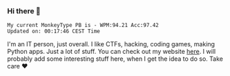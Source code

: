 ### Hi there 👋
<!-- PB START -->
```
My current MonkeyType PB is - WPM:94.21 Acc:97.42
Updated on: 00:17:46 CEST Time
```
<!-- PB END -->
I'm an IT person, just overall. I like CTFs, hacking, coding games, making Python apps. Just a lot of stuff.
You can check out my website [here](https://skill3472.github.io/).
I will probably add some interesting stuff here, when I get the idea to do so. Take care ❤️
